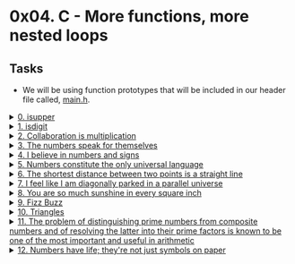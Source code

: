 # 0x04. C - More functions, more nested loops

## Tasks

- We will be using function prototypes that will be included in our header file called, [main.h](./main.h).


<details>
<summary><a href="./0-isupper.c">0. isupper</a></summary><br>

Write a function that checks for uppercase character.

* Prototype: int _isupper(int c);
* Returns 1 if c is uppercase
* Returns 0 otherwise

</details>

<details>
<summary><a href="./1-isdigit.c">1. isdigit</a></summary><br>

Write a function that checks for a digit (0 through 9).

* Prototype: int _isdigit(int c);
* Returns 1 if c is a digit
* Returns 0 otherwise

</details>

<details>
<summary><a href="./2-mul.c">2. Collaboration is multiplication</a></summary><br>

Write a function that multiplies two integers.

* Prototype: int mul(int a, int b);

</details>

<details>
<summary><a href="./3-print_numbers.c">3. The numbers speak for themselves</a></summary><br>

Write a function that prints the numbers, from 0 to 9, followed by a new line.

* Prototype: void print_numbers(void);
* You can only use _putchar twice in your code

</details>

<details>
<summary><a href="./4-print_most_numbers.c">4. I believe in numbers and signs</a></summary><br>

Write a function that prints the numbers, from 0 to 9, followed by a new line.

* Prototype: void print_most_numbers(void);
* Do not print 2 and 4
* You can only use _putchar twice in your code

</details>

<details>
<summary><a href="./5-more_numbers.c">5. Numbers constitute the only universal language</a></summary><br>

Write a function that prints 10 times the numbers, from 0 to 14,
followed by a new line.

*  Prototype: void more_numbers(void);
* You can only use _putchar three times in your code

</details>

<details>
<summary><a href="./6-print_line.c">6. The shortest distance between two points is a straight line</a></summary><br>

The shortest distance between two points is a straight line
Write a function that draws a straight line in the terminal.

* Prototype: void print_line(int n);
* You can only use _putchar function to print
* Where n is the number of times the character _ should be printed
* The line should end with a \n
* If n is 0 or less, the function should only print \n

</details>

<details>
<summary><a href="./7-print_diagonal.c">7. I feel like I am diagonally parked in a parallel universe</a></summary><br>

I feel like I am diagonally parked in a parallel universe
Write a function that draws a diagonal line on the terminal.

* Prototype: void print_diagonal(int n);
* You can only use _putchar function to print
* Where n is the number of times the character \ should be printed
* The diagonal should end with a \n
* If n is 0 or less, the function should only print a \n

</details>

<details>
<summary><a href="./8-print_square.c">8. You are so much sunshine in every square inch</a></summary><br>

Write a function that prints a square, followed by a new line.

* Prototype: void print_square(int size);
* You can only use _putchar function to print
* Where size is the size of the square
* If size is 0 or less, the function should print only a new line
* Use the character # to print the square

</details>

<details>
<summary><a href="./9-fizz_buzz.c">9. Fizz Buzz</a></summary><br>

The “Fizz-Buzz test” is an interview question designed to help filter out the
99.5% of programming job candidates who can’t seem to program their way out of
a wet paper bag.
Write a program that prints the numbers from 1 to 100, followed by a new line.

* But for multiples of three print Fizz instead of the number and for the
  multiples of five print Buzz. For numbers which are multiples of both three and
  five print FizzBuzz.
* Each number or word should be separated by a space
* You are allowed to use the standard library

</details>

<details>
<summary><a href="./10-print_triangle.c">10. Triangles</a></summary><br>

Write a function that prints a triangle, followed by a new line.

* Prototype: void print_triangle(int size);
* You can only use _putchar function to print
* Where size is the size of the triangle
* If size is 0 or less, the function should print only a new line
* Use the character # to print the triang

</details>

<details>
<summary><a href="./100-prime_factor.c">11. The problem of distinguishing prime numbers from composite numbers and of resolving the latter into their prime factors is known to be one of the most important and useful in arithmetic</a></summary><br>

The prime factors of 1231952 are 2, 2, 2, 2, 37 and 2081.</br>
Write a program that finds and prints the largest prime factor of the number
612852475143, followed by a new line.

* You are allowed to use the standard library
* Your program will be compiled with this command: gcc -Wall -pedantic -Werror -Wextra 100-prime_factor.c -o 100-prime_factor -lm

</details>

<details>
<summary><a href="./101-print_number.c">12. Numbers have life; they're not just symbols on paper</a></summary><br>

Write a function that prints an integer.

* Prototype: void print_number(int n);
* You can only use _putchar function to print
* You are not allowed to use long
* You are not allowed to use arrays or pointers
* You are not allowed to hard-code special values

</details>

